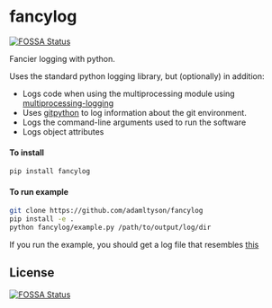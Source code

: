 # fancylog
[![FOSSA Status](https://app.fossa.io/api/projects/git%2Bgithub.com%2Fadamltyson%2Ffancylog.svg?type=shield)](https://app.fossa.io/projects/git%2Bgithub.com%2Fadamltyson%2Ffancylog?ref=badge_shield)

Fancier logging with python.

Uses the standard python logging library, but (optionally) in addition:
* Logs code when using the multiprocessing module using 
[multiprocessing-logging](https://github.com/jruere/multiprocessing-logging)
* Uses [gitpython](https://github.com/gitpython-developers/GitPython) 
to log information about the git environment. 
* Logs the command-line arguments used to run the software
* Logs object attributes


#### To install
```bash
pip install fancylog
```

#### To run example
```bash
git clone https://github.com/adamltyson/fancylog
pip install -e .
python fancylog/example.py /path/to/output/log/dir
```

If you run the example, you should get a log file that resembles 
[this](fancylog_2019-10-18_15-30-12.log)

## License
[![FOSSA Status](https://app.fossa.io/api/projects/git%2Bgithub.com%2Fadamltyson%2Ffancylog.svg?type=large)](https://app.fossa.io/projects/git%2Bgithub.com%2Fadamltyson%2Ffancylog?ref=badge_large)